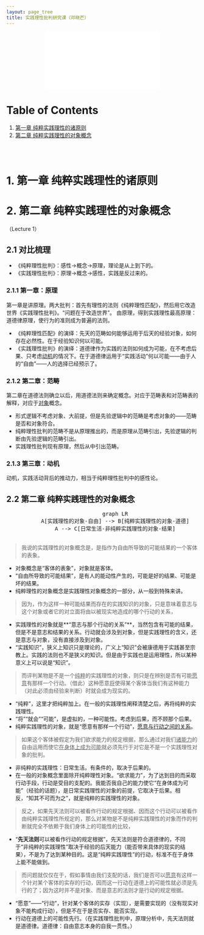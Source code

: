 ```yaml
---
layout: page_tree
title: 实践理性批判研究课（邓晓芒）
---
```


<div align="center">  
<iframe src="//player.bilibili.com/player.html?aid=14373307&bvid=BV1ex41147EM&cid=23455013&page=1" scrolling="no" border="0" frameborder="no" framespacing="0" allowfullscreen="true"> </iframe>
</div>

# Table of Contents
1. [第一章 纯粹实践理性的诸原则](#l1)
2. [第二章 纯粹实践理性的对象概念](#l2)

<br/><br/>
<a name="l1"></a>
# 1. 第一章 纯粹实践理性的诸原则

<a name="l2"></a>
# 2. 第二章 纯粹实践理性的对象概念

（Lecture 1）

## 2.1 对比梳理

* 《纯粹理性批判》：感性->概念->原理，理论是从上到下的。
* 《实践理性批判》：原理->概念->感性，实践是反过来的。

### 2.1.1 第一章：原理

第一章是讲原理。两大批判：首先有理性的法则《纯粹理性匹配》，然后用它改造世界《实践理性批判》。“问题在于改造世界”。
由原理，得到实践理性最高原理：道德律原理，使行为的准则成为普遍的法则。

* 《纯粹理性匹配》的演绎：先天的范畴如何能够运用于后天的经验对象，如何存在必然性。在于经验知识何以可能。
* 《实践理性批判》的演绎：道德律作为实践的法则如何成为可能，在不考虑后果、只考虑<u>动机</u>的情况下。在于道德律运用于“实践活动”何以可能——由于人的“自由”——人的选择已经预示了。

### 2.1.2 第二章：范畴

第二章在道德法则确立以后，用道德法则来确定概念。对应于范畴表和对范畴表的解释，对应于<u>对象</u>概念。

* 形式逻辑不考虑对象、大前提，但是先验逻辑中的范畴是考虑对象的——范畴是否和对象符合。
* 纯粹理性批判的范畴不是从原理推出的，而是原理从范畴引出，先验逻辑的判断由先验逻辑的范畴引出。
* 实践理性批判现有原理，然后从中引出范畴。

### 2.1.3 第三章：动机

动机，实践活动背后的推动力，相当于纯粹理性批判中的感性论。


## 2.2 第二章 纯粹实践理性的对象概念

<div align="center">  
  <pre class="mermaid">
        graph LR
        A[实践理性的对象-自由] --> B[纯粹实践理性的对象-道德]
        A --> C[日常生活-非纯粹实践理性的对象-结果]
  </pre>
</div>

> 我说的实践理性的对象概念是，是指作为自由所导致的可能结果的一个客体的表象。

* 对象概念是“客体的表象”，对象就是客体。
* “自由所导致的可能结果”，是有人的能动性产生的，可能是好的结果、可能是坏的结果。
* 纯粹理性的对象概念是实践理性对象概念的一部分，从一般到特殊来讲。

> 因为，作为这样一种可能结果而存在的实践知识的对象，只是意味着意志与这个对象或者它的对立面将由以被现实地造成的哪个行动的关系，

* 实践理性的对象就是**“意志与那个行动的关系”**，当然包含有可能的结果，但是不是意志和结果的关系。行动就会涉及到对象，但是实践理性的含义，还是意志与对象，没有直接涉及到对象。
* “实践知识”，狭义上知识只是理论的，广义上“知识”会被康德用于实践甚至宗教上。实践的法则也不是狭义的知识。但是由于实践也是运用理性，所以某种意义上可以说是“知识”。

> 而评判某物是不是一个<u>纯粹</u>的实践理性的对象，则只是在辨别是否有可能<u>愿意</u>有那样一个行动。（借此）这种愿意<u>将</u>使得某个客体当我们有这种能力（对此必须由经验来判断）时就会成为现实的。

* “纯粹”，这里才把纯粹加上。在一般的实践理性阐释清楚之后，再将纯粹的实践理性。
* “将”“就会”“可能”，是虚拟的，一种可能性。考虑到后果，而不顾那个后果。
* 纯粹实践理性的对象，就是“愿意有那样一个行动”，<u>愿意与行动之间的关系</u>。

> 如果这个客体被假定为我们欲求能力的规定根据，那么通过对我们<u>诸能力</u>的自由运用而使它<u>在身体上成为可能</u>就必须先行于对它是不是一个实践理性对象的批判。

* 非纯粹的实践理性：日常生活。有条件的，取决于后果的。
* 在一般的对象概念里面除开纯粹理性对象。“欲求能力”，为了达到目的而采取行动手段，行动是受目的支配的。我能否我自己的能力使它“在身体成为可能”（经验的话题），是日常实践理性的对象的前提，它取决于后果。相反，“知其不可而为之”，就是纯粹的实践理性的对象。

> 反之，如果先天法则可以被看作行动的规定根据、因而这个行动可以被看作由纯粹实践理性所规定的，那么对某物是不是纯粹实践理性的对象而作的判断就完全不依赖于我们身体上的可能性的比较，

* “**先天法则**可以被看作行动的规定根据”，先天法则是符合道德律的，不同于“非纯粹的实践理性”取决于经验的后天能力（能否带来具体的现实的结果），不是为了达到某种目的。这是“纯粹实践理性”的行动，标准不在于身体上能不能做到。

> 而问题就仅仅在于，假如事情由我们支配的话，我们是否可以<u>愿意</u>有这样一个针对某个客体的实存的行动，因而这一行动在道德上的可能性就必须是先行的了；因为这时并不是对象、而是意志的法则才是行动的规定根据。

* “愿意”——“行动”，针对某个客体的实存（实现），是需要实现的（没有现实对象不能构成行动），但是不在于是否实存、能否实现。
* 行动在道德上的可能性先行。（在实践理性批判中，原理分析中，先天法则就是道德律。道德律：自由意志本身的自我一贯性。）
